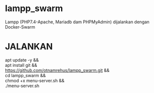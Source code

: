 # lampp_swarm
Lampp (PHP7.4-Apache, Mariadb dam PHPMyAdmin) dijalankan dengan Docker-Swarm

# JALANKAN #
apt update -y && \
apt install git && \
https://github.com/otnamrehus/lampp_swarm.git && \
cd lampp_swarm && \
chmod +x menu-server.sh && \
./menu-server.sh

